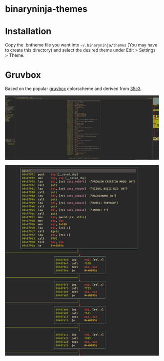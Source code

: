 # binaryninja-themes

# Installation

Copy the .bntheme file you want into `~/.binaryninja/themes` (You may have to create this directory) and select the desired theme under Edit > Settings > Theme.

# Gruvbox

Based on the popular [gruvbox](https://github.com/morhetz/gruvbox) colorscheme and derived from [35c3](https://github.com/Vector35/community-themes/blob/master/35c3.bntheme).

![main](images/main.png)

![graph](images/graph.png)


